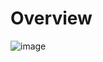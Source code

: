 # Overview

![image](https://github.com/dogukannulu/s3_trigger_lambda_to_rds/assets/91257958/2b7b206e-6f1c-4743-b07f-2587ab41a937)

